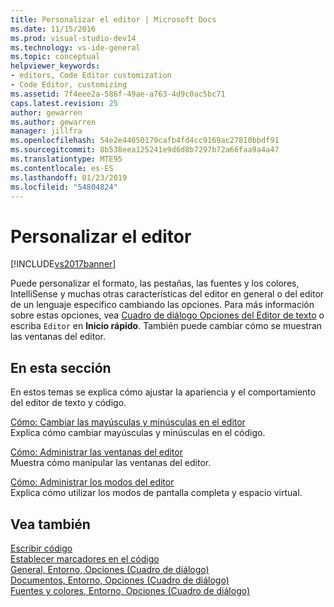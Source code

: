 ```yaml
---
title: Personalizar el editor | Microsoft Docs
ms.date: 11/15/2016
ms.prod: visual-studio-dev14
ms.technology: vs-ide-general
ms.topic: conceptual
helpviewer_keywords:
- editors, Code Editor customization
- Code Editor, customizing
ms.assetid: 7f4eee2a-586f-49ae-a763-4d9c0ac5bc71
caps.latest.revision: 25
author: gewarren
ms.author: gewarren
manager: jillfra
ms.openlocfilehash: 54e2e44650179cafb4fd4cc9169ac27810bbdf91
ms.sourcegitcommit: 8b538eea125241e9d6d8b7297b72a66faa9a4a47
ms.translationtype: MTE95
ms.contentlocale: es-ES
ms.lasthandoff: 01/23/2019
ms.locfileid: "54804824"
---
```

# <a name="customizing-the-editor"></a>Personalizar el editor
[!INCLUDE[vs2017banner](../includes/vs2017banner.md)]

Puede personalizar el formato, las pestañas, las fuentes y los colores, IntelliSense y muchas otras características del editor en general o del editor de un lenguaje específico cambiando las opciones. Para más información sobre estas opciones, vea [Cuadro de diálogo Opciones del Editor de texto](../ide/reference/text-editor-options-dialog-box.md) o escriba `Editor` en **Inicio rápido**. También puede cambiar cómo se muestran las ventanas del editor.  
  
## <a name="in-this-section"></a>En esta sección  
 En estos temas se explica cómo ajustar la apariencia y el comportamiento del editor de texto y código.  
  
 [Cómo: Cambiar las mayúsculas y minúsculas en el editor](../ide/how-to-change-text-case-in-the-editor.md)  
 Explica cómo cambiar mayúsculas y minúsculas en el código.  
  
 [Cómo: Administrar las ventanas del editor](../ide/how-to-manage-editor-windows.md)  
 Muestra cómo manipular las ventanas del editor.  
  
 [Cómo: Administrar los modos del editor](../ide/how-to-manage-editor-modes.md)  
 Explica cómo utilizar los modos de pantalla completa y espacio virtual.  
  
## <a name="see-also"></a>Vea también  
 [Escribir código](../ide/writing-code-in-the-code-and-text-editor.md)   
 [Establecer marcadores en el código](../ide/setting-bookmarks-in-code.md)   
 [General, Entorno, Opciones (Cuadro de diálogo)](../ide/reference/general-environment-options-dialog-box.md)   
 [Documentos, Entorno, Opciones (Cuadro de diálogo)](../ide/reference/documents-environment-options-dialog-box.md)   
 [Fuentes y colores, Entorno, Opciones (Cuadro de diálogo)](../ide/reference/fonts-and-colors-environment-options-dialog-box.md)
